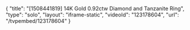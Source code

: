 {
    "title": "[1508441819] 14K Gold 0.92ctw Diamond and Tanzanite Ring",
    "type": "solo",
    "layout": "iframe-static",
    "videoId": "123178604",
    "url": "\/tvpembed\/123178604"
}